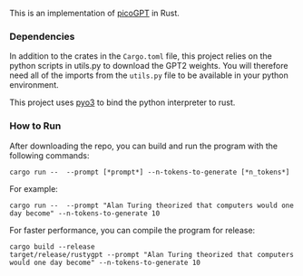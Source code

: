 This is an implementation of [picoGPT](https://github.com/jaymody/picoGPT) in Rust.

### Dependencies
In addition to the crates in the `Cargo.toml` file, this project relies on the python
scripts in utils.py to download the GPT2 weights. You will therefore need all of the
imports from the `utils.py` file to be available in your python environment.

This project uses [pyo3](https://pyo3.rs/v0.23.5/) to bind the python interpreter to rust.

### How to Run

After downloading the repo, you can build and run the program with the following commands:
```
cargo run --  --prompt [*prompt*] --n-tokens-to-generate [*n_tokens*]
```

For example:
```
cargo run --  --prompt "Alan Turing theorized that computers would one day become" --n-tokens-to-generate 10
```

For faster performance, you can compile the program for release:
```
cargo build --release
target/release/rustygpt --prompt "Alan Turing theorized that computers would one day become" --n-tokens-to-generate 10
```